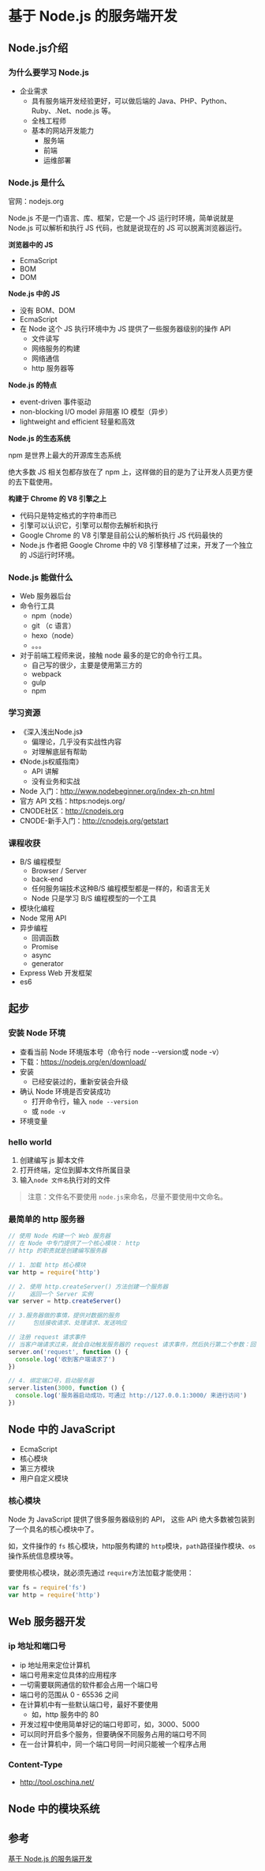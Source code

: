 # 基于 Node.js 的服务端开发

## Node.js介绍

### 为什么要学习 Node.js

- 企业需求
  - 具有服务端开发经验更好，可以做后端的 Java、PHP、Python、Ruby、.Net、node.js 等。
  - 全栈工程师
  - 基本的网站开发能力
    - 服务端
    - 前端
    - 运维部署

### Node.js 是什么

官网：nodejs.org

Node.js 不是一门语言、库、框架，它是一个 JS 运行时环境，简单说就是 Node.js 可以解析和执行 JS 代码，也就是说现在的 JS 可以脱离浏览器运行。

**浏览器中的 JS**

- EcmaScript
- BOM
- DOM

**Node.js 中的 JS**

- 没有 BOM、DOM
- EcmaScript
- 在 Node 这个 JS 执行环境中为 JS 提供了一些服务器级别的操作 API
  - 文件读写
  - 网络服务的构建
  - 网络通信
  - http 服务器等

**Node.js 的特点**

- event-driven 事件驱动
- non-blocking I/O model 非阻塞 IO 模型（异步）
- lightweight and efficient 轻量和高效

**Node.js 的生态系统**

npm 是世界上最大的开源库生态系统

绝大多数 JS 相关包都存放在了 npm 上，这样做的目的是为了让开发人员更方便的去下载使用。

**构建于 Chrome 的 V8 引擎之上**

- 代码只是特定格式的字符串而已
- 引擎可以认识它，引擎可以帮你去解析和执行
- Google Chrome 的 V8 引擎是目前公认的解析执行 JS 代码最快的
- Node.js 作者把 Google Chrome 中的 V8 引擎移植了过来，开发了一个独立的 JS运行时环境。

### Node.js 能做什么

- Web 服务器后台
- 命令行工具
  - npm（node）
  - git （c 语言）
  - hexo（node）
  - 。。。
- 对于前端工程师来说，接触 node 最多的是它的命令行工具。
  - 自己写的很少，主要是使用第三方的
  - webpack
  - gulp
  - npm

### 学习资源

- 《深入浅出Node.js》
  - 偏理论，几乎没有实战性内容
  - 对理解底层有帮助
- 《Node.js权威指南》
  - API 讲解
  - 没有业务和实战
- Node 入门：http://www.nodebeginner.org/index-zh-cn.html
- 官方 API 文档：https:nodejs.org/
- CNODE社区：http://cnodejs.org
- CNODE-新手入门：http://cnodejs.org/getstart

### 课程收获

- B/S 编程模型
  - Browser / Server
  - back-end
  - 任何服务端技术这种B/S 编程模型都是一样的，和语言无关
  - Node 只是学习 B/S 编程模型的一个工具
- 模块化编程
- Node 常用 API
- 异步编程
  - 回调函数
  - Promise
  - async
  - generator
- Express Web 开发框架
- es6

## 起步

###  安装 Node 环境

- 查看当前 Node 环境版本号（命令行 node --version或 node -v）
- 下载：https://nodejs.org/en/download/
- 安装
  - 已经安装过的，重新安装会升级
- 确认 Node 环境是否安装成功
  - 打开命令行，输入 `node --version`
  - 或 `node -v`
- 环境变量

### hello world

1. 创建编写 js 脚本文件
2. 打开终端，定位到脚本文件所属目录
3. 输入`node 文件名`执行对的文件

> 注意：文件名不要使用 `node.js`来命名，尽量不要使用中文命名。

### 最简单的 http 服务器

```javascript
// 使用 Node 构建一个 Web 服务器
// 在 Node 中专门提供了一个核心模块： http
// http 的职责就是创建编写服务器

// 1. 加载 http 核心模块
var http = require('http')

// 2. 使用 http.createServer() 方法创建一个服务器
//    返回一个 Server 实例
var server = http.createServer()

// 3.服务器做的事情，提供对数据的服务
//     包括接收请求、处理请求、发送响应

// 注册 request 请求事件
// 当客户端请求过来，就会自动触发服务器的 request 请求事件，然后执行第二个参数：回调函数
server.on('request', function () {
  console.log('收到客户端请求了')
})

// 4. 绑定端口号，启动服务器
server.listen(3000, function () {
  console.log('服务器启动成功，可通过 http://127.0.0.1:3000/ 来进行访问')
})
```

## Node 中的 JavaScript

- EcmaScript
- 核心模块
- 第三方模块
- 用户自定义模块

### 核心模块

Node 为 JavaScript 提供了很多服务器级别的 API， 这些 APi 绝大多数被包装到了一个具名的核心模块中了。

如，文件操作的 `fs` 核心模块，http服务构建的 `http`模块，`path`路径操作模块、`os`操作系统信息模块等。



要使用核心模块，就必须先通过 `require`方法加载才能使用：

```javascript
var fs = require('fs')
var http = require('http')
```

## Web 服务器开发

### ip 地址和端口号

- ip 地址用来定位计算机
- 端口号用来定位具体的应用程序
- 一切需要联网通信的软件都会占用一个端口号
- 端口号的范围从 0 - 65536 之间
- 在计算机中有一些默认端口号，最好不要使用
  - 如，http 服务中的 80
- 开发过程中使用简单好记的端口号即可，如，3000、5000
- 可以同时开启多个服务，但要确保不同服务占用的端口号不同
- 在一台计算机中，同一个端口号同一时间只能被一个程序占用

### Content-Type

- http://tool.oschina.net/

## Node 中的模块系统



## 参考

[基于 Node.js 的服务端开发](https://nodejs.lipengzhou.com/)

 













